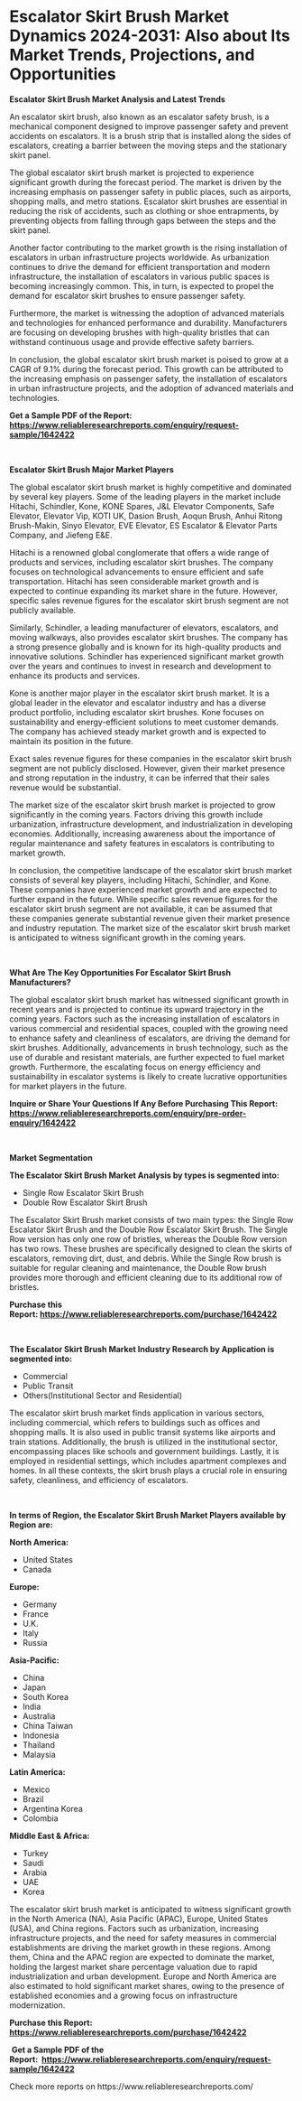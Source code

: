 <p><h1>Escalator Skirt Brush Market Dynamics 2024-2031: Also about Its Market Trends, Projections, and Opportunities</h1></p><p><strong>Escalator Skirt Brush Market Analysis and Latest Trends</strong></p>
<p><p>An escalator skirt brush, also known as an escalator safety brush, is a mechanical component designed to improve passenger safety and prevent accidents on escalators. It is a brush strip that is installed along the sides of escalators, creating a barrier between the moving steps and the stationary skirt panel.</p><p>The global escalator skirt brush market is projected to experience significant growth during the forecast period. The market is driven by the increasing emphasis on passenger safety in public places, such as airports, shopping malls, and metro stations. Escalator skirt brushes are essential in reducing the risk of accidents, such as clothing or shoe entrapments, by preventing objects from falling through gaps between the steps and the skirt panel.</p><p>Another factor contributing to the market growth is the rising installation of escalators in urban infrastructure projects worldwide. As urbanization continues to drive the demand for efficient transportation and modern infrastructure, the installation of escalators in various public spaces is becoming increasingly common. This, in turn, is expected to propel the demand for escalator skirt brushes to ensure passenger safety.</p><p>Furthermore, the market is witnessing the adoption of advanced materials and technologies for enhanced performance and durability. Manufacturers are focusing on developing brushes with high-quality bristles that can withstand continuous usage and provide effective safety barriers.</p><p>In conclusion, the global escalator skirt brush market is poised to grow at a CAGR of 9.1% during the forecast period. This growth can be attributed to the increasing emphasis on passenger safety, the installation of escalators in urban infrastructure projects, and the adoption of advanced materials and technologies.</p></p>
<p><strong>Get a Sample PDF of the Report:&nbsp; <a href="https://www.reliableresearchreports.com/enquiry/request-sample/1642422">https://www.reliableresearchreports.com/enquiry/request-sample/1642422</a></strong></p>
<p>&nbsp;</p>
<p><strong>Escalator Skirt Brush Major Market Players</strong></p>
<p><p>The global escalator skirt brush market is highly competitive and dominated by several key players. Some of the leading players in the market include Hitachi, Schindler, Kone, KONE Spares, J&L Elevator Components, Safe Elevator, Elevator Vip, KOTI UK, Dasion Brush, Aoqun Brush, Anhui Ritong Brush-Makin, Sinyo Elevator, EVE Elevator, ES Escalator & Elevator Parts Company, and Jiefeng E&E.</p><p>Hitachi is a renowned global conglomerate that offers a wide range of products and services, including escalator skirt brushes. The company focuses on technological advancements to ensure efficient and safe transportation. Hitachi has seen considerable market growth and is expected to continue expanding its market share in the future. However, specific sales revenue figures for the escalator skirt brush segment are not publicly available.</p><p>Similarly, Schindler, a leading manufacturer of elevators, escalators, and moving walkways, also provides escalator skirt brushes. The company has a strong presence globally and is known for its high-quality products and innovative solutions. Schindler has experienced significant market growth over the years and continues to invest in research and development to enhance its products and services.</p><p>Kone is another major player in the escalator skirt brush market. It is a global leader in the elevator and escalator industry and has a diverse product portfolio, including escalator skirt brushes. Kone focuses on sustainability and energy-efficient solutions to meet customer demands. The company has achieved steady market growth and is expected to maintain its position in the future.</p><p>Exact sales revenue figures for these companies in the escalator skirt brush segment are not publicly disclosed. However, given their market presence and strong reputation in the industry, it can be inferred that their sales revenue would be substantial.</p><p>The market size of the escalator skirt brush market is projected to grow significantly in the coming years. Factors driving this growth include urbanization, infrastructure development, and industrialization in developing economies. Additionally, increasing awareness about the importance of regular maintenance and safety features in escalators is contributing to market growth.</p><p>In conclusion, the competitive landscape of the escalator skirt brush market consists of several key players, including Hitachi, Schindler, and Kone. These companies have experienced market growth and are expected to further expand in the future. While specific sales revenue figures for the escalator skirt brush segment are not available, it can be assumed that these companies generate substantial revenue given their market presence and industry reputation. The market size of the escalator skirt brush market is anticipated to witness significant growth in the coming years.</p></p>
<p>&nbsp;</p>
<p><strong>What Are The Key Opportunities For Escalator Skirt Brush Manufacturers?</strong></p>
<p><p>The global escalator skirt brush market has witnessed significant growth in recent years and is projected to continue its upward trajectory in the coming years. Factors such as the increasing installation of escalators in various commercial and residential spaces, coupled with the growing need to enhance safety and cleanliness of escalators, are driving the demand for skirt brushes. Additionally, advancements in brush technology, such as the use of durable and resistant materials, are further expected to fuel market growth. Furthermore, the escalating focus on energy efficiency and sustainability in escalator systems is likely to create lucrative opportunities for market players in the future.</p></p>
<p><strong>Inquire or Share Your Questions If Any Before Purchasing This Report: <a href="https://www.reliableresearchreports.com/enquiry/pre-order-enquiry/1642422">https://www.reliableresearchreports.com/enquiry/pre-order-enquiry/1642422</a></strong></p>
<p>&nbsp;</p>
<p><strong>Market Segmentation</strong></p>
<p><strong>The Escalator Skirt Brush Market Analysis by types is segmented into:</strong></p>
<p><ul><li>Single Row Escalator Skirt Brush</li><li>Double Row Escalator Skirt Brush</li></ul></p>
<p><p>The Escalator Skirt Brush market consists of two main types: the Single Row Escalator Skirt Brush and the Double Row Escalator Skirt Brush. The Single Row version has only one row of bristles, whereas the Double Row version has two rows. These brushes are specifically designed to clean the skirts of escalators, removing dirt, dust, and debris. While the Single Row brush is suitable for regular cleaning and maintenance, the Double Row brush provides more thorough and efficient cleaning due to its additional row of bristles.</p></p>
<p><strong>Purchase this Report:&nbsp;<a href="https://www.reliableresearchreports.com/purchase/1642422">https://www.reliableresearchreports.com/purchase/1642422</a></strong></p>
<p>&nbsp;</p>
<p><strong>The Escalator Skirt Brush Market Industry Research by Application is segmented into:</strong></p>
<p><ul><li>Commercial</li><li>Public Transit</li><li>Others(Institutional Sector and Residential)</li></ul></p>
<p><p>The escalator skirt brush market finds application in various sectors, including commercial, which refers to buildings such as offices and shopping malls. It is also used in public transit systems like airports and train stations. Additionally, the brush is utilized in the institutional sector, encompassing places like schools and government buildings. Lastly, it is employed in residential settings, which includes apartment complexes and homes. In all these contexts, the skirt brush plays a crucial role in ensuring safety, cleanliness, and efficiency of escalators.</p></p>
<p>&nbsp;</p>
<p><strong>In terms of Region, the Escalator Skirt Brush Market Players available by Region are:</strong></p>
<p>
    <p> <strong> North America: </strong>
        <ul>
            <li>United States</li>
            <li>Canada</li>
        </ul>
        </p> 
    <p> <strong> Europe: </strong>
        <ul>
            <li>Germany</li>
            <li>France</li>
            <li>U.K.</li>
            <li>Italy</li>
            <li>Russia</li>
        </ul>
        </p> 
    <p> <strong> Asia-Pacific: </strong>
        <ul>
            <li>China</li>
            <li>Japan</li>
            <li>South Korea</li>
            <li>India</li>
            <li>Australia</li>
            <li>China Taiwan</li>
            <li>Indonesia</li>
            <li>Thailand</li>
            <li>Malaysia</li>
        </ul>
        </p> 
    <p> <strong> Latin America: </strong>
        <ul>
            <li>Mexico</li>
            <li>Brazil</li>
            <li>Argentina Korea</li>
            <li>Colombia</li>
        </ul>
        </p> 
    <p> <strong> Middle East & Africa: </strong>
        <ul>
            <li>Turkey</li>
            <li>Saudi</li>
            <li>Arabia</li>
            <li>UAE</li>
            <li>Korea</li>
        </ul>
    </p>
    </p>
<p><p>The escalator skirt brush market is anticipated to witness significant growth in the North America (NA), Asia Pacific (APAC), Europe, United States (USA), and China regions. Factors such as urbanization, increasing infrastructure projects, and the need for safety measures in commercial establishments are driving the market growth in these regions. Among them, China and the APAC region are expected to dominate the market, holding the largest market share percentage valuation due to rapid industrialization and urban development. Europe and North America are also estimated to hold significant market shares, owing to the presence of established economies and a growing focus on infrastructure modernization.</p></p>
<p><strong>Purchase this Report: <a href="https://www.reliableresearchreports.com/purchase/1642422">https://www.reliableresearchreports.com/purchase/1642422</a></strong></p>
<p>&nbsp;<strong>Get a Sample PDF of the Report:&nbsp;&nbsp;<a href="https://www.reliableresearchreports.com/enquiry/request-sample/1642422">https://www.reliableresearchreports.com/enquiry/request-sample/1642422</a></strong></p>
<p><strong></strong></p>
<p>Check more reports on https://www.reliableresearchreports.com/</p>